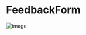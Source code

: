 # FeedbackForm
![image](https://user-images.githubusercontent.com/88477089/225052344-8d6729c5-b6f6-4a0c-8a31-34eeb92de987.png)
